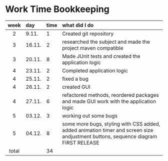 # Work Time Bookkeeping

| week | day | time | what did I do  |
| :----:|:-----|:-----| :-----|
| 2 | 9.11.    | 1 | Created git repository |
| 3 | 16.11.   | 2 | researched the subject and made the project maven compatible |
| 3 | 20.11.   | 8 | Made JUnit tests and created the application logic |
| 4 | 23.11.   | 2 | Completed application logic |
| 4 | 25.11.   | 2 | fixed a bug |
| 4 | 26.11.   | 2 | created GUI |
| 4 | 27.11.   | 6 | refactored methods, reordered packages and made GUI work with the application logic |
| 5 | 03.12.   | 3 | working out some bugs |
| 5 | 04.12.   | 8 | some more bugs, styling with CSS added, added animation timer and screen size andjustment buttons, sequence diagram FIRST RELEASE  |
| total  | |34  | | 
